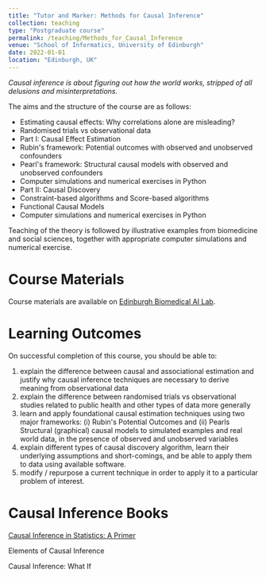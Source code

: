 ```yaml
---
title: "Tutor and Marker: Methods for Causal Inference"
collection: teaching
type: "Postgraduate course"
permalink: /teaching/Methods_for_Causal_Inference
venue: "School of Informatics, University of Edinburgh"
date: 2022-01-01
location: "Edinburgh, UK"
---
```

*Causal inference is about figuring out how the world works, stripped of all delusions and misinterpretations.*

The aims and the structure of the course are as follows:

- Estimating causal effects: Why correlations alone are misleading?
- Randomised trials vs observational data
- Part I: Causal Effect Estimation
- Rubin's framework: Potential outcomes with observed and unobserved confounders
- Pearl's framework: Structural causal models with observed and unobserved confounders
- Computer simulations and numerical exercises in Python
- Part II: Causal Discovery
- Constraint-based algorithms and Score-based algorithms
- Functional Causal Models
- Computer simulations and numerical exercises in Python

Teaching of the theory is followed by illustrative examples from biomedicine and social sciences, together with appropriate computer simulations and numerical exercise.

Course Materials
======
Course materials are available on [Edinburgh Biomedical AI Lab](https://edbiomed.ai/teaching/). 



Learning Outcomes
======
On successful completion of this course, you should be able to: 
1. explain the difference between causal and associational estimation and justify why causal inference techniques are necessary to derive meaning from observational data
2. explain the difference between randomised trials vs observational studies related to public health and other types of data more generally
3. learn and apply foundational causal estimation techniques using two major frameworks: (i) Rubin's Potential Outcomes and (ii) Pearls Structural (graphical) causal models to simulated examples and real world data, in the presence of observed and unobserved variables
4. explain different types of causal discovery algorithm, learn their underlying assumptions and short-comings, and be able to apply them to data using available software.
5. modify / repurpose a current technique in order to apply it to a particular problem of interest.




Causal Inference Books
======
[Causal Inference in Statistics: A Primer](http://bayes.cs.ucla.edu/PRIMER/)

Elements of Causal Inference

Causal Inference: What If
